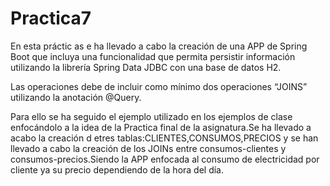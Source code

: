 # Practica7

En esta práctic as e ha llevado a cabo la creación de una APP de Spring Boot que incluya una funcionalidad que permita persistir información utilizando la librería Spring Data JDBC con una base de datos H2.

Las operaciones debe de incluir como mínimo dos operaciones “JOINS”  utilizando la anotación @Query.

Para ello se ha seguido el ejemplo utilizado en los ejemplos de clase enfocándolo a la idea de la Practica final de la asignatura.Se ha llevado a acabo la creación d etres tablas:CLIENTES,CONSUMOS,PRECIOS y se han llevado a cabo la creación de los JOINs entre consumos-clientes y consumos-precios.Siendo la APP enfocada al consumo de electricidad por cliente ya su precio dependiendo de la hora del día.
